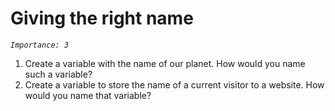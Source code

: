 # Giving the right name
_`Importance: 3`_

1. Create a variable with the name of our planet. How would you name such a variable?
2. Create a variable to store the name of a current visitor to a website. How would you name that variable?
